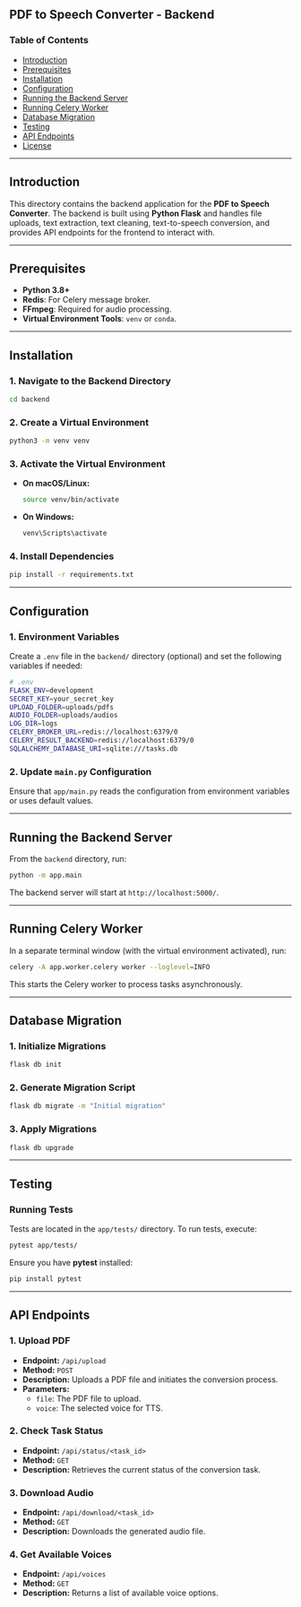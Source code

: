 ## PDF to Speech Converter - Backend

### Table of Contents

- [Introduction](#introduction)
- [Prerequisites](#prerequisites)
- [Installation](#installation)
- [Configuration](#configuration)
- [Running the Backend Server](#running-the-backend-server)
- [Running Celery Worker](#running-celery-worker)
- [Database Migration](#database-migration)
- [Testing](#testing)
- [API Endpoints](#api-endpoints)
- [License](#license)

---

## Introduction

This directory contains the backend application for the **PDF to Speech Converter**. The backend is built using **Python Flask** and handles file uploads, text extraction, text cleaning, text-to-speech conversion, and provides API endpoints for the frontend to interact with.

---

## Prerequisites

- **Python 3.8+**
- **Redis**: For Celery message broker.
- **FFmpeg**: Required for audio processing.
- **Virtual Environment Tools**: `venv` or `conda`.

---

## Installation

### 1. Navigate to the Backend Directory

```bash
cd backend
```

### 2. Create a Virtual Environment

```bash
python3 -m venv venv
```

### 3. Activate the Virtual Environment

- **On macOS/Linux:**

  ```bash
  source venv/bin/activate
  ```

- **On Windows:**

  ```bash
  venv\Scripts\activate
  ```

### 4. Install Dependencies

```bash
pip install -r requirements.txt
```

---

## Configuration

### 1. Environment Variables

Create a `.env` file in the `backend/` directory (optional) and set the following variables if needed:

```bash
# .env
FLASK_ENV=development
SECRET_KEY=your_secret_key
UPLOAD_FOLDER=uploads/pdfs
AUDIO_FOLDER=uploads/audios
LOG_DIR=logs
CELERY_BROKER_URL=redis://localhost:6379/0
CELERY_RESULT_BACKEND=redis://localhost:6379/0
SQLALCHEMY_DATABASE_URI=sqlite:///tasks.db
```

### 2. Update `main.py` Configuration

Ensure that `app/main.py` reads the configuration from environment variables or uses default values.

---

## Running the Backend Server

From the `backend` directory, run:

```bash
python -m app.main
```

The backend server will start at `http://localhost:5000/`.

---

## Running Celery Worker

In a separate terminal window (with the virtual environment activated), run:

```bash
celery -A app.worker.celery worker --loglevel=INFO
```

This starts the Celery worker to process tasks asynchronously.

---

## Database Migration

### 1. Initialize Migrations

```bash
flask db init
```

### 2. Generate Migration Script

```bash
flask db migrate -m "Initial migration"
```

### 3. Apply Migrations

```bash
flask db upgrade
```

---

## Testing

### Running Tests

Tests are located in the `app/tests/` directory. To run tests, execute:

```bash
pytest app/tests/
```

Ensure you have **pytest** installed:

```bash
pip install pytest
```

---

## API Endpoints

### 1. Upload PDF

- **Endpoint:** `/api/upload`
- **Method:** `POST`
- **Description:** Uploads a PDF file and initiates the conversion process.
- **Parameters:**
  - `file`: The PDF file to upload.
  - `voice`: The selected voice for TTS.

### 2. Check Task Status

- **Endpoint:** `/api/status/<task_id>`
- **Method:** `GET`
- **Description:** Retrieves the current status of the conversion task.

### 3. Download Audio

- **Endpoint:** `/api/download/<task_id>`
- **Method:** `GET`
- **Description:** Downloads the generated audio file.

### 4. Get Available Voices

- **Endpoint:** `/api/voices`
- **Method:** `GET`
- **Description:** Returns a list of available voice options.
